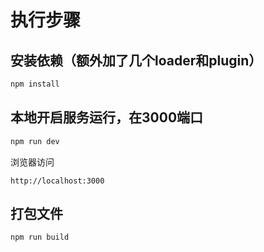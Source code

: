 # 执行步骤



## 安装依赖（额外加了几个loader和plugin）

```bash
npm install
```



## 本地开启服务运行，在3000端口

```bash
npm run dev
```

浏览器访问

```
http://localhost:3000
```



## 打包文件

```bash
npm run build
```

